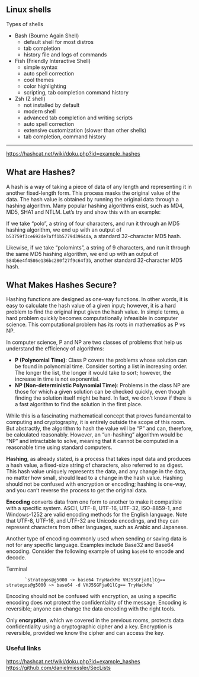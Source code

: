 ## Linux shells

Types of shells
- Bash (Bourne Again Shell)
	- default shell for most distros
	- tab completion
	- history file and logs of commands
- Fish (Friendly Interactive Shell)
	- simple syntax
	- auto spell correction
	- cool themes
	- color highlighting
	- scripting, tab completion command history
- Zsh (Z shell)
	- not installed by default
	- modern shell
	- advanced tab completion and writing scripts
	- auto spell correction
	- extensive customization (slower than other shells)
	- tab completion, command history
---

https://hashcat.net/wiki/doku.php?id=example_hashes

## What are Hashes?

A hash is a way of taking a piece of data of any length and representing it in another fixed-length form. This process masks the original value of the data. The hash value is obtained by running the original data through a hashing algorithm. Many popular hashing algorithms exist, such as MD4, MD5, SHA1 and NTLM. Let’s try and show this with an example:

If we take “polo”, a string of four characters, and run it through an MD5 hashing algorithm, we end up with an output of `b53759f3ce692de7aff1b5779d3964da`, a standard 32-character MD5 hash.

Likewise, if we take “polomints”, a string of 9 characters, and run it through the same MD5 hashing algorithm, we end up with an output of `584b6e4f4586e136bc280f27f9c64f3b`, another standard 32-character MD5 hash.

## What Makes Hashes Secure?

Hashing functions are designed as one-way functions. In other words, it is easy to calculate the hash value of a given input; however, it is a hard problem to find the original input given the hash value. In simple terms, a hard problem quickly becomes computationally infeasible in computer science. This computational problem has its roots in mathematics as P vs NP.

In computer science, P and NP are two classes of problems that help us understand the efficiency of algorithms:

- **P (Polynomial Time)**: Class P covers the problems whose solution can be found in polynomial time. Consider sorting a list in increasing order. The longer the list, the longer it would take to sort; however, the increase in time is not exponential.
- **NP (Non-deterministic Polynomial Time)**: Problems in the class NP are those for which a given solution can be checked quickly, even though finding the solution itself might be hard. In fact, we don’t know if there is a fast algorithm to find the solution in the first place.

While this is a fascinating mathematical concept that proves fundamental to computing and cryptography, it is entirely outside the scope of this room. But abstractly, the algorithm to hash the value will be “P” and can, therefore, be calculated reasonably. However, an “un-hashing” algorithm would be “NP” and intractable to solve, meaning that it cannot be computed in a reasonable time using standard computers.

**Hashing**, as already stated, is a process that takes input data and produces a hash value, a fixed-size string of characters, also referred to as digest. This hash value uniquely represents the data, and any change in the data, no matter how small, should lead to a change in the hash value. Hashing should not be confused with encryption or encoding; hashing is one-way, and you can’t reverse the process to get the original data.

**Encoding** converts data from one form to another to make it compatible with a specific system. ASCII, UTF-8, UTF-16, UTF-32, ISO-8859-1, and Windows-1252 are valid encoding methods for the English language. Note that UTF-8, UTF-16, and UTF-32 are Unicode encodings, and they can represent characters from other languages, such as Arabic and Japanese.

Another type of encoding commonly used when sending or saving data is not for any specific language. Examples include Base32 and Base64 encoding. Consider the following example of using `base64` to encode and decode.

Terminal

           `strategos@g5000 ~> base64 TryHackMe VHJ5SGFja01lCg== strategos@g5000 ~> base64 -d VHJ5SGFja01lCg== TryHackMe`
        

Encoding should not be confused with encryption, as using a specific encoding does not protect the confidentiality of the message. Encoding is reversible; anyone can change the data encoding with the right tools.

Only **encryption**, which we covered in the previous rooms, protects data confidentiality using a cryptographic cipher and a key. Encryption is reversible, provided we know the cipher and can access the key.

### Useful links
https://hashcat.net/wiki/doku.php?id=example_hashes
https://github.com/danielmiessler/SecLists